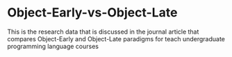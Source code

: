 # Object-Early-vs-Object-Late
This is the research data that is discussed in the journal article that compares Object-Early and Object-Late paradigms for teach undergraduate programming language courses
